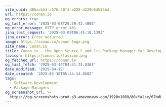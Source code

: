 ```yaml
---
site_uuid: d86acbb3-c176-40f3-a228-d229d0d536b4
url: https://conan.io
og_errors: true
og_last_error: '2025-03-08T20:39:42.400Z'
og_error_message: HTTP error 401
jina_last_request: '2025-03-09T06:45:18.139Z'
jina_error: Error occurred
image: https://conan.io/conan-logo.png
site_name: Conan.io
title: Conan.io - the Open Source C and C++ Package Manager for Developers
favicon: https://conan.io/favicon.png
og_fetched_url: https://conan.io
og_last_fetch: '2025-03-14T04:41:25.036Z'
date_modified: '2025-04-12'
date_created: '2025-03-30T05:44:14.860Z'
tags:
  - Software-Development
  - Package-Managers
og_screenshot_url: >-
  https://og-screenshots-prod.s3.amazonaws.com/1920x1080/80/false/67bd864c3431df333a19ad9afc3590600fa0527ea393a86994658502707ababb.jpeg
---
```






